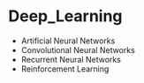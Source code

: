 # Deep_Learning
- Artificial Neural Networks
- Convolutional Neural Networks
- Recurrent Neural Networks
- Reinforcement Learning

